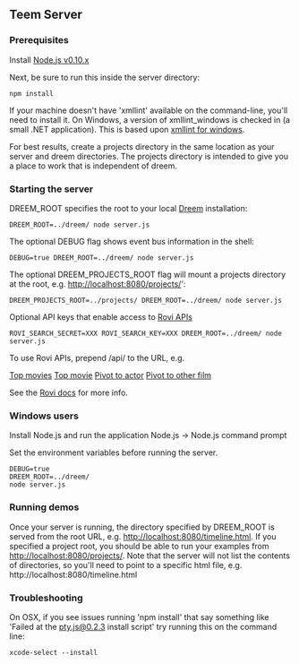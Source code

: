 ## Teem Server

### Prerequisites

Install [Node.js v0.10.x](http://nodejs.org/download/)

Next, be sure to run this inside the server directory:

    npm install

If your machine doesn't have 'xmllint' available on the command-line, you'll need to install it. On Windows, a version of xmllint_windows is checked in (a small .NET application). This is based upon [xmllint for windows](https://code.google.com/p/xmllint/).

For best results, create a projects directory in the same location as your server and dreem directories. The projects directory is intended to give you a place to work that is independent of dreem.

### Starting the server

DREEM_ROOT specifies the root to your local [Dreem](https://github.com/teem2/dreem) installation:

    DREEM_ROOT=../dreem/ node server.js

The optional DEBUG flag shows event bus information in the shell:

    DEBUG=true DREEM_ROOT=../dreem/ node server.js

The optional DREEM_PROJECTS_ROOT flag will mount a projects directory at the root, e.g. [http://localhost:8080/projects/]()':

    DREEM_PROJECTS_ROOT=../projects/ DREEM_ROOT=../dreem/ node server.js

Optional API keys that enable access to [Rovi APIs](http://prod-doc.rovicorp.com/mashery/index.php/Main_Page) 

    ROVI_SEARCH_SECRET=XXX ROVI_SEARCH_KEY=XXX DREEM_ROOT=../dreem/ node server.js

To use Rovi APIs, prepend /api/ to the URL, e.g. 

[Top movies](http://localhost:8080/api/search/v2.1/amgvideo/filterbrowse?entitytype=movie&filter=editorialrating>8&filter=releaseyear>1500&&include=cast,images&size=1000)
[Top movie](http://localhost:8080/api/search/v2.1/amgvideo/filterbrowse?entitytype=movie&filter=editorialrating>8&filter=releaseyear>1500&&include=cast,images&size=1)
[Pivot to actor](http://localhost:8080/api/search/v2.1/amgvideo/search?entitytype=credit&include=filmography&query=Yoko+Maki)
[Pivot to other film](http://localhost:8080/api/search/v2.1/amgvideo/search?entitytype=video&include=cast&query=Hard+Romanticker)

See the [Rovi docs](http://prod-doc.rovicorp.com/mashery/index.php/Rovi-Data) for more info.

### Windows users
Install Node.js and run the application Node.js -> Node.js command prompt

Set the environment variables before running the server.

    DEBUG=true
    DREEM_ROOT=../dreem/
    node server.js


### Running demos
Once your server is running, the directory specified by DREEM_ROOT is served from the root URL, e.g. [http://localhost:8080/timeline.html](). If you specified a project root, you should be able to run your examples from [http://localhost:8080/projects/](). Note that the server will not list the contents of directories, so you'll need to point to a specific html file, e.g. http://localhost:8080/timeline.html

### Troubleshooting
On OSX, if you see issues running 'npm install' that say something like 'Failed at the pty.js@0.2.3 install script' try running this on the command line:

    xcode-select --install

